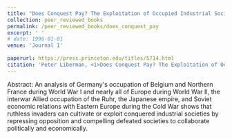 ```yaml
---
title: "Does Conquest Pay? The Exploitation of Occupied Industrial Societies"
collection: peer_reviewed_books
permalink: /peer_reviewed_books/does_conquest_pay
excerpt: ' '
# date: 1996-01-01
venue: 'Journal 1'
  
paperurl: https://press.princeton.edu/titles/5714.html 
citation: 'Peter Liberman, <i>Does Conquest Pay? The Exploitation of Occupied Industrial Societies.</i> Princeton Studies in International History and Politics (Princeton: Princeton University Press, 1996).' 
---
```


Abstract: An analysis of Germany's occupation of Belgium and Northern France during World War I and nearly all of Europe during World War II, the interwar Allied occupation of the Ruhr, the Japanese empire, and Soviet economic relations with Eastern Europe during the Cold War shows that ruthless invaders can cultivate or exploit conquered industrial societies by  repressing opposition and compelling defeated societies to collaborate politically and economically.

<!-- [Download paper here](http://academicpages.github.io/files/paper1.pdf) -->

<!-- Recommended citation: Your Name, You. (2009). "Paper Title Number 1." <i>Journal 1</i>. 1(1). -->
